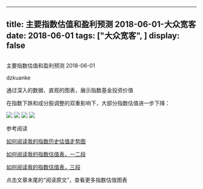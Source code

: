 
---
title:   主要指数估值和盈利预测 2018-06-01-大众宽客
date: 2018-06-01
tags: ["大众宽客", ]
display: false
---


## 



主要指数估值和盈利预测 2018-06-01




dzkuanke




通过深入的数据、直观的图表，展示指数基金投资价值


在指数下跌和成分股调整的双重影响下，大部分指数估值进一步下降：

<img class="" data-copyright="0" data-ratio="0.5167910447761194" data-s="300,640" src="https://mmbiz.qpic.cn/mmbiz_png/PKw3FQPmhIjiahUeCeqdZleHR8ZAEUicMeyWKGGNgvq8maGkuzYaPvD1uGgKwOHJrSqeibDDbfFaTgP5qTnkLlibkw/640?wx_fmt=png" data-type="png" data-w="1072" style=""/>



<img class="" data-copyright="0" data-ratio="0.6" data-s="300,640" src="https://mmbiz.qpic.cn/mmbiz_png/PKw3FQPmhIjiahUeCeqdZleHR8ZAEUicMeKk4PLWfbXwicpRsaWCDaJ7J3vgEI7L6b7jApickiaV2zpU5CiaLjXR3L9g/640?wx_fmt=png" data-type="png" data-w="720" style=""/>

<img class="" data-copyright="0" data-ratio="0.6" data-s="300,640" src="https://mmbiz.qpic.cn/mmbiz_png/PKw3FQPmhIjiahUeCeqdZleHR8ZAEUicMeAqaiaYYjiaC04riaiaApTyKicObUdNNHWYUubQOj4R6ibklGTOuibYomceU6Q/640?wx_fmt=png" data-type="png" data-w="720" style=""/>

<img class="" data-copyright="0" data-ratio="0.6" data-s="300,640" src="https://mmbiz.qpic.cn/mmbiz_png/PKw3FQPmhIjiahUeCeqdZleHR8ZAEUicMe6PkfiaygcfrvE8MVCDHibIm4hu6xjzEkDGLmylcibnILk2HVxBcic60mdw/640?wx_fmt=png" data-type="png" data-w="720" style=""/>

参考阅读

[如何阅读我的指数历史估值走势图](http://mp.weixin.qq.com/s?__biz=MzAwMTc1MDcwNw==&amp;mid=2648272715&amp;idx=1&amp;sn=d24a7d159b4759e7d1b0a4ab0aaa9c46&amp;chksm=82f92c97b58ea5811a332f94fe1737016e3746b24be59485368eafaf094ef53f828688cb62ae&amp;scene=21#wechat_redirect)

[如何阅读我的指数估值表，一二段](http://mp.weixin.qq.com/s?__biz=MzAwMTc1MDcwNw==&amp;mid=2648272034&amp;idx=1&amp;sn=12b1858af175753f5ccebc0bc6c4cb4f&amp;chksm=82f92f7eb58ea668f844f51102599d20bb8730f438010159de83e85a4a34df3d44d568a9feb2&amp;scene=21#wechat_redirect)

[如何阅读我的指数估值表，三段](http://mp.weixin.qq.com/s?__biz=MzAwMTc1MDcwNw==&amp;mid=2648272039&amp;idx=1&amp;sn=09c59d023c3ce227046966f260777cd5&amp;chksm=82f92f7bb58ea66dab5c428c2205bd4dda180360b643b28a357ab3e73a38d19303124242ad4d&amp;scene=21#wechat_redirect)



点击文章末尾的“阅读原文”，查看更多指数估值图表










